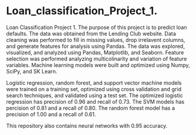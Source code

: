 # Loan_classification_Project_1.
Loan Classification Project 1.
The purpose of this project is to predict loan defaults. The data was obtained from the Lending Club website. Data cleaning was performed to fill in missing values, drop irrelavent columns, and generate features for analysis using Pandas. The data was explored, visualized, and analyzed using Pandas, Matplotlib, and Seaborn. Feature selection was performed analyzing multicolinarity and variation of feature variables. Machine learning models were built and optimized using Numpy, SciPy, and SK Learn. 

Logistic regression, random forest, and support vector machine models were trained on a training set, optimized using cross validation and grid search techniques, and validated using a test set. The optimized logistic regression has precision of 0.96 and recall of 0.73. The SVM models has percision of 0.81 and a recall  of 0.80. The random forest model has a precision of 1.00 and a recall of 0.61.    

This repository also contains neural networks with 0.95 accuracy.  
